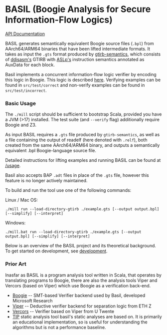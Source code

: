 # BASIL (Boogie Analysis for Secure Information-Flow Logics)

[API Documentation](https://uq-pac.github.io/BASIL/api/)

BASIL generates semantically equivalent Boogie source files (`.bpl`) from AArch64/ARM64 
binaries that have been lifted intermediate formats. It takes as input the `.gts` format produced by 
[gtirb-semantics](https://github.com/UQ-PAC/gtirb-semantics),  which consists of [ddisasm's](https://github.com/grammatech/ddisasm)
GTIRB  with [ASLp's](https://github.com/UQ-PAC/aslp) instruction semantics annotated as AuxData for each block.

Basil implements a concurrent information-flow logic verifier by encoding this logic in Boogie. 
This logic is described [here](docs/iflogic-encoding.pdf). Verifying examples can be found in 
`src/test/correct` and non-verify examples can be found in `src/test/incorrect`.

### Basic Usage

The `./mill` script should be sufficient to bootstrap Scala, provided you have a JVM (>17) installed.
The test suite (and `--verify` flag) additionally require Boogie and Z3.

As input BASIL requires a `.gts` file produced by `gtirb-semantics`,
as well as a file containing the output of readelf (here denoted with `.relf`), both created from the same AArch64/ARM64 binary, 
and outputs a semantically equivalent .bpl Boogie-language source file.

Detailed instructions for lifting examples and running BASIL can be found at [/usage](/usage.md).

Basil also accepts BAP `.adt` files in place of the `.gts` file, however this feature is no longer actively maintained.

To build and run the tool use one of the following commands:

Linux / Mac OS:

```
./mill run --load-directory-gtirb ./example.gts [--output output.bpl] [--simplify] [--interpret]
```

Windows: 

```
./mill.bat run --load-directory-gtirb ./example.gts [--output output.bpl] [--simplify] [--interpret]
```

Below is an overview of the BASIL project and its theoretical background. 
To get started on development, see [development](development).


### Prior Art

Inasfar as BASIL is a program analysis tool written in Scala, that operates by translating programs to Boogie, there are also the analysis tools Viper and Vercors (based on Viper)
which use Boogie as a verification back-end.

- [Boogie](https://github.com/boogie-org/boogie) -- SMT-based Verifier backend used by Basil, developed Microsoft Research
- [Viper](http://viper.ethz.ch/tutorial/) -- Deductive verifier backend for separation logic from ETH Z 
- [Vercors](https://github.com/utwente-fmt/vercors/wiki) -- Verifier based on Viper from U Twente 
- [TIP](https://github.com/cs-au-dk/TIP/tree/master) static analysis tool basil's static analyses are based on. It 
  is primarily an educational implementation, so is useful for understanding the algorithms but is not a performance baseline.
